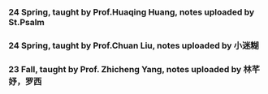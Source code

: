 ### 24 Spring, taught by Prof.Huaqing Huang, notes uploaded by St.Psalm
### 24 Spring, taught by Prof.Chuan Liu, notes uploaded by 小迷糊
### 23 Fall, taught by Prof. Zhicheng Yang, notes uploaded by 林芊妤，罗西
